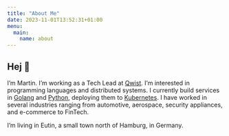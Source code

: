 ```yaml
---
title: "About Me"
date: 2023-11-01T13:52:31+01:00
menu: 
  main:
    name: about
---
```


## Hej :wave:

I’m Martin. I’m working as a Tech Lead at [Qwist][1]. I’m interested in programming languages and
distributed systems. I currently build services in [Golang][2] and [Python][3], deploying them to
[Kubernetes][4]. I have worked in several industries ranging from automotive, aerospace, security
appliances, and e-commerce to FinTech.

I’m living in Eutin, a small town north of Hamburg, in Germany.

[1]: https://qwist.com/
[2]: https://go.dev/
[3]: https://www.python.org/
[4]: https://kubernetes.io/
